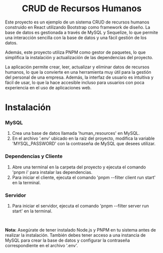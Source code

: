 <h1 align="center"> CRUD de Recursos Humanos </h1>
<p>Este proyecto es un ejemplo de un sistema CRUD de recursos humanos construido en React utilizando Bootstrap como framework de diseño. La base de datos es gestionada a través de MySQL y Sequelize, lo que permite una interacción sencilla con la base de datos y una fácil gestión de los datos.

Además, este proyecto utiliza PNPM como gestor de paquetes, lo que simplifica la instalación y actualización de las dependencias del proyecto.

La aplicación permite crear, leer, actualizar y eliminar datos de recursos humanos, lo que la convierte en una herramienta muy útil para la gestión del personal de una empresa. Además, la interfaz de usuario es intuitiva y fácil de usar, lo que la hace accesible incluso para usuarios con poca experiencia en el uso de aplicaciones web.</p>

<h1>Instalación</h1>
<h3>MySQL</h3>
<ol>
<li>Crea una base de datos llamada 'human_resources' en MySQL.</li>
<li>En el archivo '.env' ubicado en la raíz del proyecto, modifica la variable 'MYSQL_PASSWORD' con la contraseña de MySQL que desees utilizar.</li>
</ol>
<h3>Dependencias y Cliente</h3>
<ol>
<li>Abre una terminal en la carpeta del proyecto y ejecuta el comando 'pnpm i' para instalar las dependencias.</li>
<li>Para iniciar el cliente, ejecuta el comando 'pnpm --filter client run start' en la terminal.</li>
</ol>
<h3>Servidor</h3>
<ol>
<li>Para iniciar el servidor, ejecuta el comando 'pnpm --filter server run start' en la terminal.</li>
</ol>
<br/>
<p><b>Nota:</b> Asegúrate de tener instalado Node.js y PNPM en tu sistema antes de realizar la instalación. También debes tener acceso a una instancia de MySQL para crear la base de datos y configurar la contraseña correspondiente en el archivo '.env'.</p>
